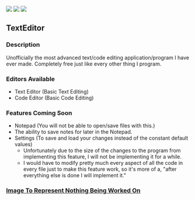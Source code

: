 ![](https://img.shields.io/badge/development-undergoing-brightgreen)
![](https://img.shields.io/badge/version-0.1-yellow)
![](https://img.shields.io/badge/release-stable-informational)

## TextEditor
### Description
Unofficially the most advanced text/code editing application/program I have ever made. Completely free just like every other thing I program.

### Editors Available
  - Text Editor (Basic Text Editing)
  - Code Editor (Basic Code Editing)

### Features Coming Soon
  - Notepad (You will not be able to open/save files with this.)
  - The ability to save notes for later in the Notepad.
  - Settings (To save and load your changes instead of the constant default values)
    - Unfortunately due to the size of the changes to the program from implementing this feature, I will not be implementing it for a while.
    - I would have to modify pretty much every aspect of all the code in every file just to make this feature work, so it's more of a, "after everything else is done I will implement it."

### [Image To Represent Nothing Being Worked On](https://static.wikia.nocookie.net/black-magic-ii/images/f/f7/Void_Energy.png/revision/latest/scale-to-width-down/500?cb=20200703162900)
